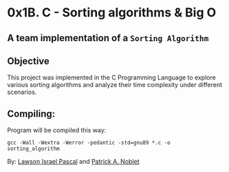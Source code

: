 # 0x1B. C - Sorting algorithms & Big O

## A team implementation of a ``Sorting Algorithm``

## Objective
This project was implemented in the C Programming Language to explore various sorting algorithms and analyze their time complexity under different scenarios.

## Compiling:
Program will be compiled this way:

```
gcc -Wall -Wextra -Werror -pedantic -std=gnu89 *.c -o sorting_algorithm
```


By: [Lawson Israel Pascal](https://github.com/lawsonlawson) and [Patrick A. Noblet](https://github.com/thenoblet/)


